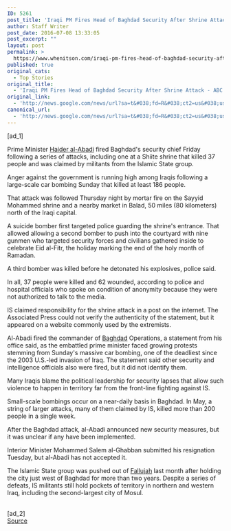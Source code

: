 ```yaml
---
ID: 5261
post_title: 'Iraqi PM Fires Head of Baghdad Security After Shrine Attack &#8211; ABC News'
author: Staff Writer
post_date: 2016-07-08 13:33:05
post_excerpt: ""
layout: post
permalink: >
  https://www.whenitson.com/iraqi-pm-fires-head-of-baghdad-security-after-shrine-attack-abc-news/
published: true
original_cats:
  - Top Stories
original_title:
  - 'Iraqi PM Fires Head of Baghdad Security After Shrine Attack - ABC News'
original_link:
  - 'http://news.google.com/news/url?sa=t&#038;fd=R&#038;ct2=us&#038;usg=AFQjCNG_6wRYDwcDkNcazz1tfbIkNRJcQg&#038;clid=c3a7d30bb8a4878e06b80cf16b898331&#038;cid=52779151579796&#038;ei=kKt_V6D3NoKNhQHyl7fADg&#038;url=http://abcnews.go.com/International/wireStory/iraqi-officials-attack-shiite-shrine-kills-37-wounds-40426464'
canonical_url:
  - 'http://news.google.com/news/url?sa=t&#038;fd=R&#038;ct2=us&#038;usg=AFQjCNG_6wRYDwcDkNcazz1tfbIkNRJcQg&#038;clid=c3a7d30bb8a4878e06b80cf16b898331&#038;cid=52779151579796&#038;ei=kKt_V6D3NoKNhQHyl7fADg&#038;url=http://abcnews.go.com/International/wireStory/iraqi-officials-attack-shiite-shrine-kills-37-wounds-40426464'
---
```

 [ad_1]
<br><div readability="91.869529983793">
<p itemprop="articleBody">
Prime Minister <a href="http://abcnews.go.com/topics/news/world/haider-al-abadi.htm" class="r_lapi">Haider al-Abadi</a> fired Baghdad's security chief Friday following a series of attacks, including one at a Shiite shrine that killed 37 people and was claimed by militants from the Islamic State group.</p>
<p itemprop="articleBody">
Anger against the government is running high among Iraqis following a large-scale car bombing Sunday that killed at least 186 people.</p>
<p itemprop="articleBody">
That attack was followed Thursday night by mortar fire on the Sayyid Mohammed shrine and a nearby market in Balad, 50 miles (80 kilometers) north of the Iraqi capital.</p>
<p itemprop="articleBody">
A suicide bomber first targeted police guarding the shrine's entrance. That allowed allowing a second bomber to push into the courtyard with nine gunmen who targeted security forces and civilians gathered inside to celebrate Eid al-Fitr, the holiday marking the end of the holy month of Ramadan.</p>
<p itemprop="articleBody">
A third bomber was killed before he detonated his explosives, police said.</p>
<p itemprop="articleBody">
In all, 37 people were killed and 62 wounded, according to police and hospital officials who spoke on condition of anonymity because they were not authorized to talk to the media.</p>
<p itemprop="articleBody">
IS claimed responsibility for the shrine attack in a post on the internet. The Associated Press could not verify the authenticity of the statement, but it appeared on a website commonly used by the extremists.</p>
<p itemprop="articleBody">
Al-Abadi fired the commander of <a href="http://abcnews.go.com/topics/news/iraq/baghdad-iraq.htm" class="r_lapi">Baghdad</a> Operations, a statement from his office said, as the embattled prime minister faced growing protests stemming from Sunday's massive car bombing, one of the deadliest since the 2003 U.S.-led invasion of Iraq. The statement said other security and intelligence officials also were fired, but it did not identify them.</p>
<p itemprop="articleBody">
Many Iraqis blame the political leadership for security lapses that allow such violence to happen in territory far from the front-line fighting against IS.</p>
<p itemprop="articleBody">
Small-scale bombings occur on a near-daily basis in Baghdad. In May, a string of larger attacks, many of them claimed by IS, killed more than 200 people in a single week.</p>
<p itemprop="articleBody">
After the Baghdad attack, al-Abadi announced new security measures, but it was unclear if any have been implemented.</p>
<p itemprop="articleBody">
Interior Minister Mohammed Salem al-Ghabban submitted his resignation Tuesday, but al-Abadi has not accepted it.</p>
<p itemprop="articleBody">
The Islamic State group was pushed out of <a href="http://abcnews.go.com/topics/news/iraq/fallujah.htm" class="r_lapi">Fallujah</a> last month after holding the city just west of Baghdad for more than two years. Despite a series of defeats, IS militants still hold pockets of territory in northern and western Iraq, including the second-largest city of Mosul.</p>
</div>
<br>[ad_2]
<br><a href="http://news.google.com/news/url?sa=t&#038;fd=R&#038;ct2=us&#038;usg=AFQjCNG_6wRYDwcDkNcazz1tfbIkNRJcQg&#038;clid=c3a7d30bb8a4878e06b80cf16b898331&#038;cid=52779151579796&#038;ei=kKt_V6D3NoKNhQHyl7fADg&#038;url=http://abcnews.go.com/International/wireStory/iraqi-officials-attack-shiite-shrine-kills-37-wounds-40426464">Source </a>